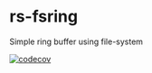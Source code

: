 # rs-fsring
Simple ring buffer using file-system

[![codecov](https://codecov.io/gh/takanoriyanagitani/rs-fsring/branch/main/graph/badge.svg?token=99RDIBYBNN)](https://codecov.io/gh/takanoriyanagitani/rs-fsring)
